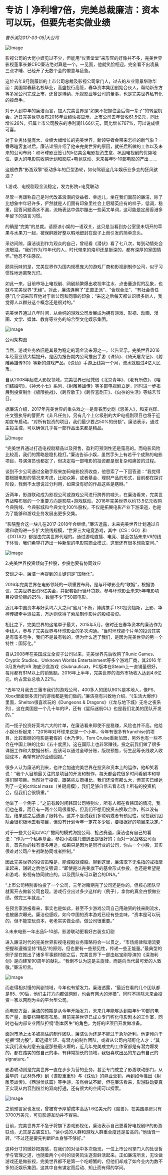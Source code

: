 # 专访丨净利增7倍，完美总裁廉洁：资本可以玩，但要先老实做业绩

*曹乐溪|2017-03-05|大公司*

![Image](http://static.ylzbl.com/201704281805472844)

影视公司的大佬小娱见过不少，但能用“仪表堂堂”来形容的好像并不多，完美世界影视董事长兼CEO廉洁绝对算是一个。一见面，他就笑脸相迎，完全看不出凌晨三点才睡、已经开了无数个会的倦意与疲惫。

这位去年9月刚履新的上市公司总裁及影视公司掌门人，过去的从业背景堪称华丽：美国常春藤名校毕业，高盛投行高管，春华资本集团创始合伙人，帮助新东方等多家公司完成上市，还曾是博纳、乐视影业等公司的董事，也是完美世界私有化的操盘手。

对于人到中年的廉洁而言，加入完美世界是“如果不把握住会后悔一辈子”的转型机会。近日完美世界发布2016年业绩快报显示，上市公司去年营收61.5亿元，同比增长26%，归属上市公司股东的净利润11.66亿元，同比增长767%，可以说成绩可喜。

对于业务体量庞大、业绩大幅增长的完美世界，新领导者会带来怎样的新气象？一番寒暄客套过后，廉洁详细介绍了他来完美世界的原因，就任后所做的工作以及未来的公司布局：和环球影业签订的5亿美金电影投资生意、巩固电视剧的优势地位、更大的电影院收购计划和影院+电竞联动、未来每年5-10部电影的产出.......

这艘依靠“影游双擎”驱动多年的巨型游轮，如何驾驭这几年娱乐业多变的狂风骇浪？

1.游戏、电视剧现金流稳定，发力影院+电竞联动

尽管一再谦称自己是时代改革浪潮的受益者、幸运儿，坐在我们面前的廉洁，除了比想象中年轻许多，俨然就是人们固有印象里社会上层精英应有的样子，低调，稳重，回答问题滴水不漏，流畅表达中偶尔蹦出一些英文单词，这可能是定居香港多年留下的语言习惯。

的确是“完美”的总裁。请原谅小娱的一语双关，这只是当看到办公室里未切开的苹果与水果刀一起，被保鲜膜好整以暇地塑封在盘子上而引发的简单念头。

采访间隙，廉洁谈到作为观众的自己，曾经看《潜伏》看了七八次，每到动情处会流眼泪。“我们作为70年代的人，时代带来的烙印还是挺深的，都有深厚的家国情怀。”他忍不住感叹。

颇具玩味的是，完美世界作为国内规模庞大的游戏厂商和影视剧制作公司，似乎习惯性地远离聚光灯。

如此一来，目前市场上电视剧、网剧频繁爆出收视率注水、点击量造假的乱象，也就与完美世界“无缘”。对此，廉洁连用了“正直正派”、“合规合法”、“有社会责任感”几个词来形容他对于新公司和同事的印象：“来这之后每天都认识很多新人，我觉得人以群分这个概念还是很对的。”

完美世界通过八年时间，从单纯的游戏公司发展成为拥有游戏、影视、动画、漫画、文学、媒体、教育等业务的综合型文化娱乐集团。

![Image](http://static.ylzbl.com/201704281805472819)

公司架构图

当然，游戏业务依旧是其最为稳定的现金流来源之一。公告显示，完美世界2016年经营业绩大幅提升，是因为报告期内公司推出手游《诛仙》、《倚天屠龙记》、《射雕英雄传3D》等新的游戏产品，《诛仙》手游上线第一个月，流水就超过4亿人民币。

自从2008年起进入影视领域，完美世界已经凭借《北京青年》、《老有所依》、《咱们结婚吧》、《神犬小七》系列、《射雕英雄传》等多部电视剧立足，同时进一步拓展到投资制作《极限挑战》、《跨界歌王》《跨界喜剧王》、《向往的生活》等综艺节目。

据廉洁介绍，2017年完美世界的重头戏之一是青春历史剧《思美人》，和麦兆辉、庄文强执导的警匪片《非凡任务》，另有几个上亿级别的大IP电视剧项目也将于近期宣布启动。“对所有投资的项目，我们最少要占50%的份额”。廉洁表示，通过主投主控，可以确保几乎每一部作品出来都是精品。

![Image](http://static.ylzbl.com/201704281805472049)

“完美世界通过打造电视剧精品以及预售，盈利可预测性还是蛮高的。而电影风险比较高，我们的策略是稳扎稳打。”廉洁告诉小娱，虽然手头上有若干个成熟的电影项目，导演演员也都定了，但决定每一部电影的投资都是很复杂和痛苦的过程。

谈到不少公司通过金融手段来加码电影投资收益，他思索了一下回答道：“我觉得要根据电影的情况来考虑，比如众筹，或者基金、理财产品的形式，目前都在探讨阶段，我倒不太想说过分利用，如果没有好的作品这些是瞎掰。”

近两年，影游联动成为影视公司或游戏公司进行跨界的噱头，在廉洁看来，完美世界战略布局的一个重要方向是影院+游戏联动。2016年完美世界以约13.5亿元收购今典院线、今典影城和今典文化100%股权，不仅是拓展电影产业下游渠道，也是为了能够和游戏业务发展出更多交集。

“影院整合这一块儿在2017-2018年会继续。”廉洁透露，未来完美世界计划通过自建和收购进一步扩大院线规模，“世界三大电竞游戏，其中《CS：GO》和《DOTA2》都是由完美世界代理的。通过游戏直播、电竞、甚至包括未来VR的线下体验，我们希望打造出一种新型的电影院商业模式，这里还有很多想象空间。”

![Image](http://static.ylzbl.com/201704281805485433)

2.完美世界投资倾向于控股，参投也要有协同效应

交谈之中，廉洁一再提到的关键词是“国际化”。

2016年完美世界在电影领域的一项重要布局，是与环球影业的“联姻”，根据协议，完美世界出资5亿美金，并配套银行循环贷款，参与环球影业未来5年电影项目投资份额的25%，数量不少于50部电影。

近几年中国资本与好莱坞六大之间“蜜月”不断，博纳携手TSG投资福斯，上影、华桦传媒牵手派拉蒙，万达则获得了索尼制作影片的股权投资。

相比之下，完美世界的这笔单子最大，2015年5月，彼时还在春华资本的廉洁作为牵线人，参与了完美世界与环球影业的多次沟通。“当时环球那个片单的投资其实是有蛮多竞争，我们不是最有钱的，但为什么选了我们，是因为完美世界的另一个特性：国际化。”

自从2008年在美国成立全资子公司以来，完美世界先后收购了Runic Games、 Cryptic Studios、Unknown Worlds Entertainment等多个游戏厂商，其2016 年 3月发布的VR 海底沙盒游戏《Subnautica》，PC版本在Steam上一直销量很好，每月都有$1M以上的销售额。2016年上半年，完美世界的海外市场收入达到4.6亿元，约占营业总收入22%。

“去年12月我去三藩市我们的游戏公司，400多人的团队90%是本地人，像PS、Xbox里面很多流行的游戏都是我们做的。”廉洁挠有兴致地介绍，“《生活大爆炸》里面，Shelton很喜欢玩的《Dungeons & Dragons》（《龙与地下城》无冬之夜系列），这在美国是一个几十年的IP，还有《星际迷航OL》也是我们北美的团队开发的。”

而一揽子投资好莱坞六大的片单，在廉洁看来即使不是稳赚，风险也并不高。他给小娱分析起来：“2016年对环球来说是一个小年，今年有很多有franchise的项目，比较重磅的电影是暑假的《木乃伊》，Tom Cruise重新加盟，另外也有一些不会在中国上映的比如《五十度黑》，这在国际上也非常赚钱。投之前我们做了很多详细工作和大数据分析，应该可以通过全球分账，版权预售，衍生品等长线收入收回成本，希望有好的业绩回报。”

很多人认为廉洁的到来，也许会加速完美世界在投资和资本上的运作，他却笑着说：“我个人目前最关注的是项目的开发和制作，每天都会花很多时间看剧本和导演们聊项目。当然对于投资，跟某些友商相比，我们还没有那么大，但其实已经达到了一定的critical mass（关键规模），我们足够自信去看市场上所有的投资机会，但我们会很慎重。”

他举了一个例子：“之前有段时间韩国公司特别火，所有人都在看韩国的情况，我们也在看，而且有一两个公司很看好。但我们不想用投资去换取合作，所以没有投。结果这之后遭遇了限韩令。这并不是说我们多聪明或者有预见性，现在我们团队会很积极地去看项目，但没有计划今年一定花多少钱，要根据好的项目来决定。”

对于一些大公司以VC广撒网的模式海投公司、抢占赛道，廉洁也有自己的看法：“作为一个私募基金，参投小股赚几倍退出是很好的；而对一家战略公司而言，首先你的钱有很多用途，如果只是因为是同行业的公司，你占一个小股，其实很难对公司产生战略协同或者控制。”

因此完美世界的投资策略是，能控股就控股。聊到这里，廉洁取下无名指的戒指摩挲起来，辗转之后他又强调：“即使是以完美旗下的基金形式参投，也还是希望是和游戏、影视有协同效应的，以及团队有可以融合的DNA。”

“上市公司特别害怕投了一个公司，三年对赌期完了公司还是你的，但核心团队早就离开去做新公司套现。游戏行业出过多少这样的（例子），拿你的真金白银做业绩，做完三年就走。”

在预言家游报看来，事实也是如此，甚至不少游戏公司自己用融资的钱来刷流水，也被屡次曝光。廉洁也感叹，如今中国的资本游戏已经有些变味，“资本是可以玩的，但不能空玩资本，老老实实做业绩，做公司很重要。”

3.未来电影一年出品5-10部，影游联动更看好古装玄幻剧

进入廉洁时代的完美世界影视电视剧业务策略将会一以贯之，“市场规律和潮流要把握和遵循坚持“精品”的原则，但也要有一些预见性，传递一些正能量。”最典型的例子是在推出了诸多军事题材剧之后，完美世界下一部由赵宝刚导演的《深海利剑》是向建军90周年的献礼。“我倒不认为这是主旋律，而是向当代最可爱的人致敬。”廉洁坦言。

![Image](http://static.ylzbl.com/201704281805483848)

而走得相对慢的网剧领域，今年也有望发力。廉洁透露，“最近在看的几个团队都是85、90后，他们主打方向都做网剧，也会有网大的涉猎”，同时不排除未来会投资一家以网剧为主的平台型公司。

而电影方面，廉洁的预期是从今年开始发力，未来几年能够达到每年5-10部的电影产量，重要档期都有布局。目前完美世界已成立专门孵化电影剧本的工作室，同时也有内部专业团队担纲“剧本医生”的角色，为好的IP项目开发做准备。

面对市场上太多被高估的制作团队，廉洁认为还是不能过于急功近利。他更倾向于挖掘“潜力股”，即选择年轻、有潜力的制作团队，或者从公司内部孵化人才：“其实我们没有刻意去追逐那些最火爆的，近几年完美成立的工作室都是有潜力爆发的，都在踏实的做自己的事，有非常擅长的领域，我很喜欢出品的东西有自己的signature。”

影游联动则是完美世界一直在步步为营的业务，甚至专门成立了影游联动部门，从最早的《武林外传》到《谍影重重5》与《诛仙》的异业营销，再到如今推出《射雕英雄传》、《西游伏妖篇》等手游，虽然尝试不断，但在廉洁看来，影游联动要真正实现从内容到粉丝的双向打通，还有很大的空间可以探索。

![Image](http://static.ylzbl.com/201704281805486435)

之前预言家也发现，曾被寄予厚望成本高达1.6亿美元的《魔兽》，在美国票房只有3700万美元，可见影游互动并不容易。

目前，完美世界并不急于将旗下游戏影视化，廉洁表示自己更看好电视剧IP的影游联动，尤其是古装玄幻。“读小说的人群和游戏人群重合度还是蛮高的。”他话锋一转，“不过还是要先判断IP本身够不够好。”

这种分寸的微妙把握感，在我们的对话中多次隐现，一位上市公司掌门人的处世哲学与管理之道，也随着两个小时的谈笑风生逐渐鲜活起来。正如廉洁所言，无论做游戏还是做影视，完美世界都不是第一个吃螃蟹的，但他们却成了如今业内为数不多的泛娱乐集团，这其中自有谋定而后动、知止而有得的学问。

